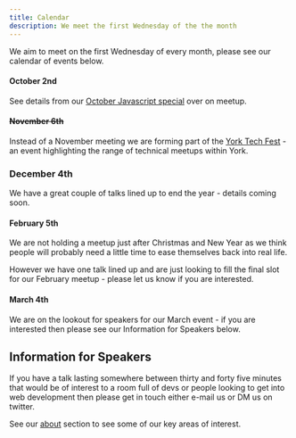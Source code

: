 ```yaml
---
title: Calendar
description: We meet the first Wednesday of the the month
---
```


We aim to meet on the first Wednesday of every month, please see our calendar of events below.

#### October 2nd

See details from our [October Javascript special](https://www.meetup.com/YorkDevelopers/events/265085707/) over on meetup.

#### ~~November 6th~~

Instead of a November meeting we are forming part of the [York Tech Fest](https://yorktechfest.github.io/) - an event highlighting the range of technical meetups within York.

<div class="highlight">
  <h3>December 4th</h3>
  We have a great couple of talks lined up to end the year - details coming soon.
</div>

#### February 5th

We are not holding a meetup just after Christmas and New Year as we think people will probably need a little time to ease themselves back into real life.

However we have one talk lined up and are just looking to fill the final slot for our February meetup - please let us know if you are interested.

#### March 4th

We are on the lookout for speakers for our March event - if you are interested then please see our Information for Speakers below.


## Information for Speakers

If you have a talk lasting somewhere between thirty and forty five minutes that would be of interest to a room full of devs or people looking to get into web development then please get in touch either e-mail us or DM us on twitter.

See our [about](/about/) section to see some of our key areas of interest.